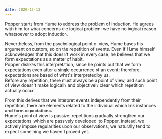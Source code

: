 ```yaml
---
date: 2020-12-13
---
```

Popper starts from Hume to address the problem of induction. He agrees with him for what concerns the logical problem: we have no logical reason whatsoever to adopt induction.

Nevertheless, from the psychological point of view, Hume bases his argument on custom, so on the repetition of events. Even if Hume himself acknowledges that this doesn't work in every case, he believes that we form expectations as a matter of habit.\
Popper dislikes this interpretation, since he points out that we form expectations even after a single occurrence of an event; therefore, expectations are based of what's interpreted by us.\
Before any repetition, there must always be a point of view, and such point of view doesn't make logically and objectively clear which repetition actually occur.

From this derives that we interpret events independently from their repetition, there are elements related to the individual which link instances and form expectations.\
Hume's point of view is passive: repetitions gradually strengthen our expectations, which are passively developed; to Popper, instead, we actively impose regularities upon our observations, we naturally tend to expect something we haven't proved yet.

